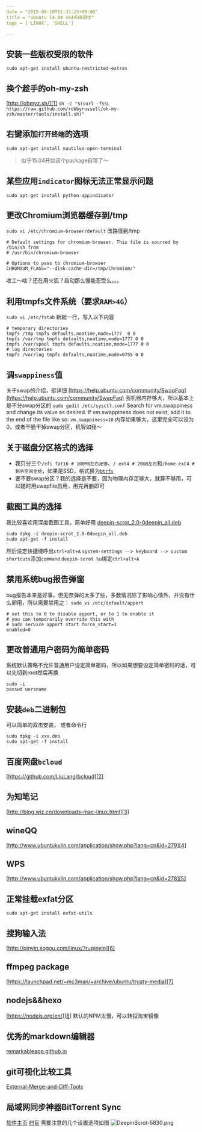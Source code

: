 ```yaml
---
date = "2015-09-10T11:37:25+08:00"
title = "ubuntu 14.04 x64系统调优"
tags = ['LINUX', 'SHELL']

---
```


## 安装一些版权受限的软件
```
sudo apt-get install ubuntu-restricted-extras
```

## 换个趁手的oh-my-zsh
[http://ohmyz.sh/][1]
`sh -c "$(curl -fsSL https://raw.github.com/robbyrussell/oh-my-zsh/master/tools/install.sh)"`

## 右键添加`打开终端`的选项
`sudo apt-get install nautilus-open-terminal`
> 似乎15.04开始这个package自带了～

## 某些应用`indicator`图标无法正常显示问题
`sudo apt-get install python-appindicator`

## 更改Chromium浏览器缓存到/tmp
`sudo vi /etc/chromium-browser/default`
改路径到/tmp
```
# Default settings for chromium-browser. This file is sourced by /bin/sh from
# /usr/bin/chromium-browser

# Options to pass to chromium-browser
CHROMIUM_FLAGS="--disk-cache-dir=/tmp/Chromium/"
```
收工～啥？还在用火狐？启动那么慢能忍受么。。。

## 利用tmpfs文件系统（要求`RAM>4G`）
`sudo vi /etc/fstab`
新起一行，写入以下内容
```
# temporary directories 
tmpfs /tmp tmpfs defaults,noatime,mode=1777  0 0 
tmpfs /var/tmp tmpfs defaults,noatime,mode=1777 0 0 
tmpfs /var/spool tmpfs defaults,noatime,mode=1777 0 0 
# log directories  
tmpfs /var/log tmpfs defaults,noatime,mode=0755 0 0 
```
## 调`swappiness`值
关于swap的介绍，挺详细
[https://help.ubuntu.com/community/SwapFaq](https://help.ubuntu.com/community/SwapFaq)
我机器内存够大，所以基本上是不分swap分区的
`sudo gedit /etc/sysctl.conf`
Search for vm.swappiness and change its value as desired. If vm.swappiness does not exist, add it to the end of the file like so:
`vm.swappiness=10`
内存如果够大，这里完全可以设为0，或者干脆干掉swap分区，机智如我～

## 关于磁盘分区格式的选择
- 我只分三个`/efi fat16 # 100MB左右足够`、`/ ext4 # 20GB左右`和`/home ext4 #剩余空间全给`，如果是SSD，格式换为[`btrfs`](https://wiki.archlinux.org/index.php/Btrfs) 
- 要不要swap分区？我的选择是不要，因为物理内存足够大，就算不够用，可以随时用swapfile启用，用完再删即可

## 截图工具的选择
我比较喜欢用深度截图工具，简单好用
[deepin-scrot_2.0-0deepin_all.deb](http://packages.linuxdeepin.com/deepin/pool/main/d/deepin-scrot/deepin-scrot_2.0-0deepin_all.deb) 
```
sudo dpkg -i deepin-scrot_2.0-0deepin_all.deb
sudo apt-get -f install
```
然后设定快捷键呼出`ctrl+alt+A`
`system-settings --> keyboard --> custom shortcuts`添加`command` `deepin-scrot %u`绑定`ctrl+alt+A`

## 禁用系统bug报告弹窗
bug报告本来是好事，但无奈弹的太多了些，多数情况除了影响心情外，并没有什么卵用，所以需要禁用之：
`sudo vi /etc/default/apport`

```
# set this to 0 to disable apport, or to 1 to enable it
# you can temporarily override this with
# sudo service apport start force_start=1
enabled=0
```
## 更改普通用户密码为简单密码
系统默认策略不允许普通用户设定简单密码，所以如果想要设定简单密码的话，可以先切到root然后再换
```
sudo -i
passwd uersname
```
## 安装`deb`二进制包
可以简单的双击安装， 或者命令行
```
sudo dpkg -i xxx.deb
sudo apt-get -f install
```

## 百度网盘`bcloud`
[https://github.com/LiuLang/bcloud][2]

## 为知笔记
[http://blog.wiz.cn/downloads-mac-linux.html][3]

## wineQQ
[http://www.ubuntukylin.com/application/show.php?lang=cn&id=279][4]

## WPS
[http://www.ubuntukylin.com/application/show.php?lang=cn&id=278][5]

## 正常挂载exfat分区
`sudo apt-get install exfat-utils`

## 搜狗输入法
[http://pinyin.sogou.com/linux/?r=pinyin][6]

## ffmpeg package
[https://launchpad.net/~mc3man/+archive/ubuntu/trusty-media][7]

## nodejs&&hexo
[https://nodejs.org/en/][8]
默认的NPM太慢，可以转投淘宝镜像

## 优秀的markdown编辑器
[remarkableapp.github.io][9]

## git可视化比较工具
[External-Merge-and-Diff-Tools][10]

## 局域网同步神器BitTorrent Sync

[软件主页](https://www.getsync.com/) 
[扫盲](https://program-think.blogspot.com/2015/01/BitTorrent-Sync.html) 
需要注意的几个设置选项如图
![DeepinScrot-5830.png](http://7xivdp.com1.z0.glb.clouddn.com/png/2015/11/410402d76bcd052e7393eb449cdcbea6.png)

[1]: http://ohmyz.sh/
[2]: https://github.com/LiuLang/bcloud
[3]: http://blog.wiz.cn/downloads-mac-linux.html
[4]: http://www.ubuntukylin.com/application/show.php?lang=cn&amp;id=279
[5]: http://www.ubuntukylin.com/application/show.php?lang=cn&amp;id=278
[6]: http://pinyin.sogou.com/linux/?r=pinyin
[7]: https://launchpad.net/~mc3man/+archive/ubuntu/trusty-media
[8]: https://nodejs.org/en/
[9]: https://remarkableapp.github.io/linux/download.html
[10]: https://git-scm.com/book/en/v2/Customizing-Git-Git-Configuration#External-Merge-and-Diff-Tools